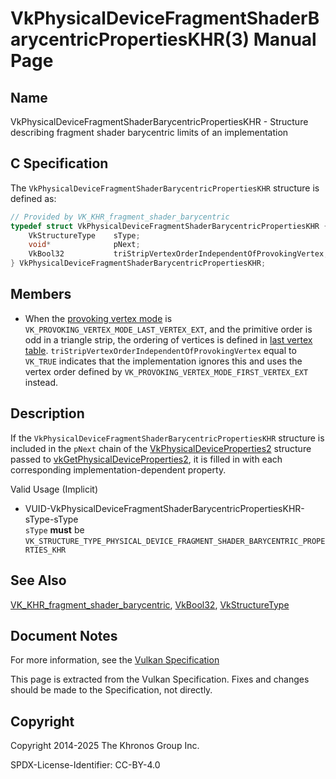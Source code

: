 # VkPhysicalDeviceFragmentShaderBarycentricPropertiesKHR(3) Manual Page

## Name

VkPhysicalDeviceFragmentShaderBarycentricPropertiesKHR - Structure describing fragment shader barycentric limits of an implementation



## [](#_c_specification)C Specification

The `VkPhysicalDeviceFragmentShaderBarycentricPropertiesKHR` structure is defined as:

```c++
// Provided by VK_KHR_fragment_shader_barycentric
typedef struct VkPhysicalDeviceFragmentShaderBarycentricPropertiesKHR {
    VkStructureType    sType;
    void*              pNext;
    VkBool32           triStripVertexOrderIndependentOfProvokingVertex;
} VkPhysicalDeviceFragmentShaderBarycentricPropertiesKHR;
```

## [](#_members)Members

- []()When the [provoking vertex mode](https://registry.khronos.org/vulkan/specs/latest/html/vkspec.html#vertexpostproc-flatshading) is `VK_PROVOKING_VERTEX_MODE_LAST_VERTEX_EXT`, and the primitive order is odd in a triangle strip, the ordering of vertices is defined in [last vertex table](https://registry.khronos.org/vulkan/specs/latest/html/vkspec.html#primsrast-barycentric-order-table-last-vertex). `triStripVertexOrderIndependentOfProvokingVertex` equal to `VK_TRUE` indicates that the implementation ignores this and uses the vertex order defined by `VK_PROVOKING_VERTEX_MODE_FIRST_VERTEX_EXT` instead.

## [](#_description)Description

If the `VkPhysicalDeviceFragmentShaderBarycentricPropertiesKHR` structure is included in the `pNext` chain of the [VkPhysicalDeviceProperties2](https://registry.khronos.org/vulkan/specs/latest/man/html/VkPhysicalDeviceProperties2.html) structure passed to [vkGetPhysicalDeviceProperties2](https://registry.khronos.org/vulkan/specs/latest/man/html/vkGetPhysicalDeviceProperties2.html), it is filled in with each corresponding implementation-dependent property.

Valid Usage (Implicit)

- [](#VUID-VkPhysicalDeviceFragmentShaderBarycentricPropertiesKHR-sType-sType)VUID-VkPhysicalDeviceFragmentShaderBarycentricPropertiesKHR-sType-sType  
  `sType` **must** be `VK_STRUCTURE_TYPE_PHYSICAL_DEVICE_FRAGMENT_SHADER_BARYCENTRIC_PROPERTIES_KHR`

## [](#_see_also)See Also

[VK\_KHR\_fragment\_shader\_barycentric](https://registry.khronos.org/vulkan/specs/latest/man/html/VK_KHR_fragment_shader_barycentric.html), [VkBool32](https://registry.khronos.org/vulkan/specs/latest/man/html/VkBool32.html), [VkStructureType](https://registry.khronos.org/vulkan/specs/latest/man/html/VkStructureType.html)

## [](#_document_notes)Document Notes

For more information, see the [Vulkan Specification](https://registry.khronos.org/vulkan/specs/latest/html/vkspec.html#VkPhysicalDeviceFragmentShaderBarycentricPropertiesKHR)

This page is extracted from the Vulkan Specification. Fixes and changes should be made to the Specification, not directly.

## [](#_copyright)Copyright

Copyright 2014-2025 The Khronos Group Inc.

SPDX-License-Identifier: CC-BY-4.0